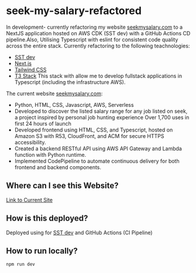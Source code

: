 # seek-my-salary-refactored
In development- currently refactoring my website  [seekmysalary.com](https://seekmysalary.com/) to a NextJS application hosted on AWS CDK (SST dev) with a GitHub Actions CD pipeline.Also, Utilising Typescript with eslint for consistent code quality across the entire stack.
Currently refactoring to the following teachnologies:
- [SST dev](https://sst.dev/)
- [Next.js](https://nextjs.org)
- [Tailwind CSS](https://tailwindcss.com)
- [T3 Stack](https://create.t3.gg/) 
This stack with allow me to develop fullstack applications in Typescript (including the infrastructure AWS).


The current website  [seekmysalary.com](https://seekmysalary.com/):
- Python, HTML, CSS, Javascript, AWS, Serverless
- Developed to discover the listed salary range for any job listed on seek, a project inspired by personal job hunting experience
Over 1,700 uses in first 24 hours of launch
- Developed frontend using HTML, CSS, and Typescript, hosted on Amazon S3 with R53, CloudFront, and ACM for secure HTTPS accessibility.
- Created a backend RESTful API using AWS API Gateway and Lambda function with Python runtime.
- Implemented CodePipeline to automate continuous delivery for both frontend and backend components.



## Where can I see this Website?
[Link to Current Site](https://d31lqb2461kkv6.cloudfront.net)


## How is this deployed?

Deployed using for [SST dev](https://sst.dev/) and GitHub Actions (CI Pipeline)

## How to run locally?
`npm run dev`


